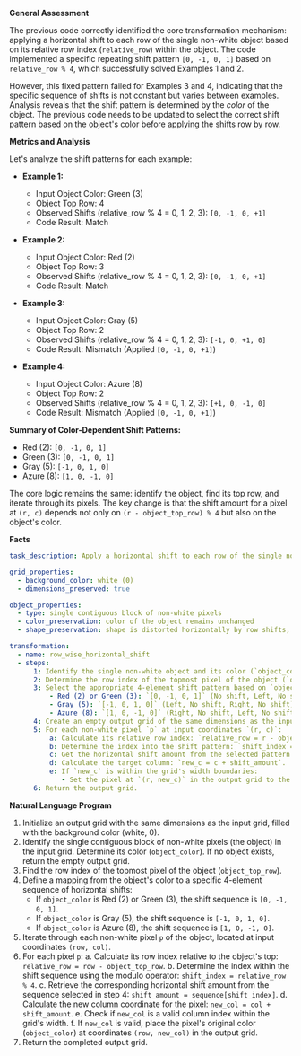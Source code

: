 **General Assessment**

The previous code correctly identified the core transformation mechanism: applying a horizontal shift to each row of the single non-white object based on its relative row index (`relative_row`) within the object. The code implemented a specific repeating shift pattern `[0, -1, 0, 1]` based on `relative_row % 4`, which successfully solved Examples 1 and 2.

However, this fixed pattern failed for Examples 3 and 4, indicating that the specific sequence of shifts is not constant but varies between examples. Analysis reveals that the shift pattern is determined by the *color* of the object. The previous code needs to be updated to select the correct shift pattern based on the object's color before applying the shifts row by row.

**Metrics and Analysis**

Let's analyze the shift patterns for each example:

*   **Example 1:**
    *   Input Object Color: Green (3)
    *   Object Top Row: 4
    *   Observed Shifts (relative\_row % 4 = 0, 1, 2, 3): `[0, -1, 0, +1]`
    *   Code Result: Match

*   **Example 2:**
    *   Input Object Color: Red (2)
    *   Object Top Row: 3
    *   Observed Shifts (relative\_row % 4 = 0, 1, 2, 3): `[0, -1, 0, +1]`
    *   Code Result: Match

*   **Example 3:**
    *   Input Object Color: Gray (5)
    *   Object Top Row: 2
    *   Observed Shifts (relative\_row % 4 = 0, 1, 2, 3): `[-1, 0, +1, 0]`
    *   Code Result: Mismatch (Applied `[0, -1, 0, +1]`)

*   **Example 4:**
    *   Input Object Color: Azure (8)
    *   Object Top Row: 2
    *   Observed Shifts (relative\_row % 4 = 0, 1, 2, 3): `[+1, 0, -1, 0]`
    *   Code Result: Mismatch (Applied `[0, -1, 0, +1]`)

**Summary of Color-Dependent Shift Patterns:**

*   Red (2): `[0, -1, 0, 1]`
*   Green (3): `[0, -1, 0, 1]`
*   Gray (5): `[-1, 0, 1, 0]`
*   Azure (8): `[1, 0, -1, 0]`

The core logic remains the same: identify the object, find its top row, and iterate through its pixels. The key change is that the shift amount for a pixel at `(r, c)` depends not only on `(r - object_top_row) % 4` but also on the object's color.

**Facts**


```yaml
task_description: Apply a horizontal shift to each row of the single non-white object. The specific shift sequence depends on the object's color.

grid_properties:
  - background_color: white (0)
  - dimensions_preserved: true

object_properties:
  - type: single contiguous block of non-white pixels
  - color_preservation: color of the object remains unchanged
  - shape_preservation: shape is distorted horizontally by row shifts, but vertical structure is maintained.

transformation:
  - name: row_wise_horizontal_shift
  - steps:
      1: Identify the single non-white object and its color (`object_color`).
      2: Determine the row index of the topmost pixel of the object (`object_top_row`).
      3: Select the appropriate 4-element shift pattern based on `object_color`:
          - Red (2) or Green (3): `[0, -1, 0, 1]` (No shift, Left, No shift, Right)
          - Gray (5): `[-1, 0, 1, 0]` (Left, No shift, Right, No shift)
          - Azure (8): `[1, 0, -1, 0]` (Right, No shift, Left, No shift)
      4: Create an empty output grid of the same dimensions as the input, filled with white (0).
      5: For each non-white pixel `p` at input coordinates `(r, c)`:
          a: Calculate its relative row index: `relative_row = r - object_top_row`.
          b: Determine the index into the shift pattern: `shift_index = relative_row % 4`.
          c: Get the horizontal shift amount from the selected pattern: `shift_amount = pattern[shift_index]`.
          d: Calculate the target column: `new_c = c + shift_amount`.
          e: If `new_c` is within the grid's width boundaries:
             - Set the pixel at `(r, new_c)` in the output grid to the `object_color`.
      6: Return the output grid.
```


**Natural Language Program**

1.  Initialize an output grid with the same dimensions as the input grid, filled with the background color (white, 0).
2.  Identify the single contiguous block of non-white pixels (the object) in the input grid. Determine its color (`object_color`). If no object exists, return the empty output grid.
3.  Find the row index of the topmost pixel of the object (`object_top_row`).
4.  Define a mapping from the object's color to a specific 4-element sequence of horizontal shifts:
    *   If `object_color` is Red (2) or Green (3), the shift sequence is `[0, -1, 0, 1]`.
    *   If `object_color` is Gray (5), the shift sequence is `[-1, 0, 1, 0]`.
    *   If `object_color` is Azure (8), the shift sequence is `[1, 0, -1, 0]`.
5.  Iterate through each non-white pixel `p` of the object, located at input coordinates `(row, col)`.
6.  For each pixel `p`:
    a.  Calculate its row index relative to the object's top: `relative_row = row - object_top_row`.
    b.  Determine the index within the shift sequence using the modulo operator: `shift_index = relative_row % 4`.
    c.  Retrieve the corresponding horizontal shift amount from the sequence selected in step 4: `shift_amount = sequence[shift_index]`.
    d.  Calculate the new column coordinate for the pixel: `new_col = col + shift_amount`.
    e.  Check if `new_col` is a valid column index within the grid's width.
    f.  If `new_col` is valid, place the pixel's original color (`object_color`) at coordinates `(row, new_col)` in the output grid.
7.  Return the completed output grid.